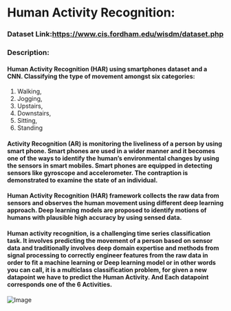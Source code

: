 # Human Activity Recognition:
### Dataset Link:https://www.cis.fordham.edu/wisdm/dataset.php
### Description:
#### Human Activity Recognition (HAR) using smartphones dataset and a CNN. Classifying the type of movement amongst six categories:
1. Walking, 
2. Jogging, 
3. Upstairs, 
4. Downstairs, 
5. Sitting, 
6. Standing

#### Activity Recognition (AR) is monitoring the liveliness of a person by using smart phone. Smart phones are used in a wider manner and it becomes one of the ways to identify the human’s environmental changes by using the sensors in smart mobiles. Smart phones are equipped in detecting sensors like gyroscope and accelerometer. The contraption is demonstrated to examine the state of an individual.

#### Human Activity Recognition (HAR) framework collects the raw data from sensors and observes the human movement using different deep learning approach. Deep learning  models are proposed to identify motions of humans with plausible high accuracy by using sensed data.

#### Human activity recognition, is a challenging time series classification task. It involves predicting the movement of a person based on sensor data and traditionally involves deep domain expertise and methods from signal processing to correctly engineer features from the raw data in order to fit a machine learning or Deep learning model or in other words you can call, it is a multiclass classification problem, for given a new datapoint we have to predict the Human Activity. And Each datapoint corresponds one of the 6 Activities.

![Image](https:/https://camo.githubusercontent.com/c041235f7869dfe4fc743e80617de0cc3a7dcaef1570f835432c5692b066f466/68747470733a2f2f6d69726f2e6d656469756d2e636f6d2f6d61782f323030302f312a766a4d79467665665251624c697837574179514131772e706e67)
